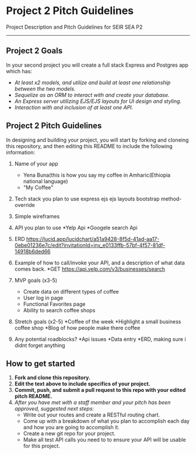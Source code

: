 # Project 2 Pitch Guidelines
Project Description and Pitch Guidelines for SEIR SEA P2

---
## Project 2 Goals

In your second project you will create a full stack Express and Postgres app which has:
- *At least x2 models, and utilize and build at least one relationship between the two models.*
- *Sequelize as an ORM to interact with and create your database.*
- *An Express server utilizing EJS/EJS layouts for UI design and styling.*
- *Interaction with and inclusion of at least one API.*

## Project 2 Pitch Guidelines

In designing and building your project, you will start by forking and cloneing this repository, and then editing this README to include the following information: 
1. Name of your app
     * Yena Buna(this is how you say my coffee in Amharic(Ethiopia national language)
     * "My Coffee"
2. Tech stack you plan to use
     express
     ejs
     ejs layouts
     bootstrap
     method-override

3. Simple wireframes

5. API you plan to use
     *Yelp Api
     *Googele search Api
6. ERD
https://lucid.app/lucidchart/a51a9428-8f5d-41ad-aa17-0ebe01236e7c/edit?invitationId=inv_e0133ffb-57bf-4f57-81df-14918b6ded66
7. Example of how to call/invoke your API, and a description of what data comes back. 
     *GET https://api.yelp.com/v3/businesses/search

8. MVP goals (x3-5)
     * Create data on different types of coffee
     * User log in page
     * Functional Favorites page
     * Ability to search coffee shops
9. Stretch goals (x2-5)
     *Coffee of the week
     *Highlight a small business coffee shop
     *Blog of how people make there coffee 
10. Any potential roadblocks?
     *Api issues 
     *Data entry
     *ERD, making sure i didnt forget anything 

## How to get started
1. **Fork and clone this repository.**
2. **Edit the text above to include specifics of your project.**
3. **Commit, push, and submit a pull request to this repo with your edited pitch README.**
4. *After you have met with a staff member and your pitch has been approved, suggested next steps:*
      * Write out your routes and create a RESTful routing chart.
      * Come up with a breakdown of what you plan to accomplish each day and how you are going to accomplish it.
      * Create a new git repo for your project. 
      * Make all test API calls you need to to ensure your API will be usable for this project. 
      




